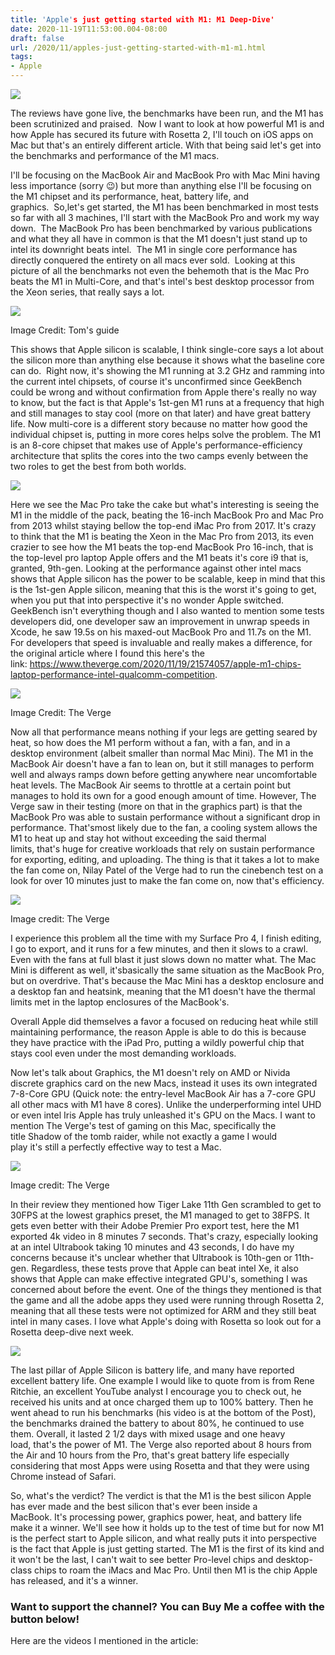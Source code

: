 ```yaml
---
title: 'Apple's just getting started with M1: M1 Deep-Dive'
date: 2020-11-19T11:53:00.004-08:00
draft: false
url: /2020/11/apples-just-getting-started-with-m1-m1.html
tags: 
- Apple
---
```


[![](https://1.bp.blogspot.com/-6F21GGaS8tI/X7WKsKk8ANI/AAAAAAAALcU/QItLS8jxLpA1EHdCT7mUS_KZvhWHcHEQQCNcBGAsYHQ/s320/Apple-MacBook-pro-M1-phonebunch.jpg)](https://1.bp.blogspot.com/-6F21GGaS8tI/X7WKsKk8ANI/AAAAAAAALcU/QItLS8jxLpA1EHdCT7mUS_KZvhWHcHEQQCNcBGAsYHQ/s1036/Apple-MacBook-pro-M1-phonebunch.jpg)

The reviews have gone live, the benchmarks have been run, and the M1 has been scrutinized and praised.  Now I want to look at how powerful M1 is and how Apple has secured its future with Rosetta 2, I'll touch on iOS apps on Mac but that's an entirely different article. With that being said let's get into the benchmarks and performance of the M1 macs.

I'll be focusing on the MacBook Air and MacBook Pro with Mac Mini having less importance (sorry 😉) but more than anything else I'll be focusing on the M1 chipset and its performance, heat, battery life, and graphics.  So,let's get started, the M1 has been benchmarked in most tests so far with all 3 machines, I'll start with the MacBook Pro and work my way down.  The MacBook Pro has been benchmarked by various publications and what they all have in common is that the M1 doesn't just stand up to intel its downright beats intel.  The M1 in single core performance has directly conquered the entirety on all macs ever sold.  Looking at this picture of all the benchmarks not even the behemoth that is the Mac Pro beats the M1 in Multi-Core, and that's intel's best desktop processor from the Xeon series, that really says a lot.

[![](https://lh3.googleusercontent.com/-15nUPPuyOpU/X7WRFTTrXEI/AAAAAAAALcs/ugDQ297HTw0557Bo7OydsUNTSaaINvMlACNcBGAsYHQ/w640-h422/image.png)](https://lh3.googleusercontent.com/-15nUPPuyOpU/X7WRFTTrXEI/AAAAAAAALcs/ugDQ297HTw0557Bo7OydsUNTSaaINvMlACNcBGAsYHQ/image.png)

Image Credit: Tom's guide

This shows that Apple silicon is scalable, I think single-core says a lot about the silicon more than anything else because it shows what the baseline core can do.  Right now, it's showing the M1 running at 3.2 GHz and ramming into the current intel chipsets, of course it's unconfirmed since GeekBench could be wrong and without confirmation from Apple there's really no way to know, but the fact is that Apple's 1st-gen M1 runs at a frequency that high and still manages to stay cool (more on that later) and have great battery life. Now multi-core is a different story because no matter how good the individual chipset is, putting in more cores helps solve the problem. The M1 is an 8-core chipset that makes use of Apple's performance-efficiency architecture that splits the cores into the two camps evenly between the two roles to get the best from both worlds.

[![](https://lh3.googleusercontent.com/-_v8Bk1U2IH8/X7WVRVUaApI/AAAAAAAALc8/TZFUz2aK1NQRiCav8PXFF7ai_NWp1mElwCNcBGAsYHQ/w640-h491/image.png)](https://lh3.googleusercontent.com/-_v8Bk1U2IH8/X7WVRVUaApI/AAAAAAAALc8/TZFUz2aK1NQRiCav8PXFF7ai_NWp1mElwCNcBGAsYHQ/image.png)



Here we see the Mac Pro take the cake but what's interesting is seeing the M1 in the middle of the pack, beating the 16-inch MacBook Pro and Mac Pro from 2013 whilst staying bellow the top-end iMac Pro from 2017. It's crazy to think that the M1 is beating the Xeon in the Mac Pro from 2013, its even crazier to see how the M1 beats the top-end MacBook Pro 16-inch, that is the top-level pro laptop Apple offers and the M1 beats it's core i9 that is, granted, 9th-gen. Looking at the performance against other intel macs shows that Apple silicon has the power to be scalable, keep in mind that this is the 1st-gen Apple silicon, meaning that this is the worst it's going to get, when you put that into perspective it's no wonder Apple switched. GeekBench isn't everything though and I also wanted to mention some tests developers did, one developer saw an improvement in unwrap speeds in Xcode, he saw 19.5s on his maxed-out MacBook Pro and 11.7s on the M1. For developers that speed is invaluable and really makes a difference, for the original article where I found this here's the link: https://www.theverge.com/2020/11/19/21574057/apple-m1-chips-laptop-performance-intel-qualcomm-competition.

[![](https://lh3.googleusercontent.com/-XYaUtaUHQKA/X7WPY4jVegI/AAAAAAAALcg/Ca3GYczxVsMLLDtmMeB7GZgC3Zr4_Rd5QCNcBGAsYHQ/w640-h270/image.png)](https://lh3.googleusercontent.com/-XYaUtaUHQKA/X7WPY4jVegI/AAAAAAAALcg/Ca3GYczxVsMLLDtmMeB7GZgC3Zr4_Rd5QCNcBGAsYHQ/image.png)

Image Credit: The Verge

Now all that performance means nothing if your legs are getting seared by heat, so how does the M1 perform without a fan, with a fan, and in a desktop environment (albeit smaller than normal Mac Mini). The M1 in the MacBook Air doesn't have a fan to lean on, but it still manages to perform well and always ramps down before getting anywhere near uncomfortable heat levels. The MacBook Air seems to throttle at a certain point but manages to hold its own for a good enough amount of time. However, The Verge saw in their testing (more on that in the graphics part) is that the MacBook Pro was able to sustain performance without a significant drop in performance. That'smost likely due to the fan, a cooling system allows the M1 to heat up and stay hot without exceeding the said thermal limits, that's huge for creative workloads that rely on sustain performance for exporting, editing, and uploading. The thing is that it takes a lot to make the fan come on, Nilay Patel of the Verge had to run the cinebench test on a look for over 10 minutes just to make the fan come on, now that's efficiency.

[![](https://lh3.googleusercontent.com/-EdOoVfsJ89s/X7bIdDHSRHI/AAAAAAAALeY/hMBvs3ytA4EoGwCgiwmuzslVEDKu_qx_wCNcBGAsYHQ/image.png)](https://lh3.googleusercontent.com/-EdOoVfsJ89s/X7bIdDHSRHI/AAAAAAAALeY/hMBvs3ytA4EoGwCgiwmuzslVEDKu_qx_wCNcBGAsYHQ/image.png)

Image credit: The Verge

I experience this problem all the time with my Surface Pro 4, I finish editing, I go to export, and it runs for a few minutes, and then it slows to a crawl. Even with the fans at full blast it just slows down no matter what. The Mac Mini is different as well, it'sbasically the same situation as the MacBook Pro, but on overdrive. That's because the Mac Mini has a desktop enclosure and a desktop fan and heatsink, meaning that the M1 doesn't have the thermal limits met in the laptop enclosures of the MacBook's.

  
Overall Apple did themselves a favor a focused on reducing heat while still maintaining performance, the reason Apple is able to do this is because they have practice with the iPad Pro, putting a wildly powerful chip that stays cool even under the most demanding workloads.

  
Now let's talk about Graphics, the M1 doesn't rely on AMD or Nivida discrete graphics card on the new Macs, instead it uses its own integrated 7-8-Core GPU (Quick note: the entry-level MacBook Air has a 7-core GPU all other macs with M1 have 8 cores). Unlike the underperforming intel UHD or even intel Iris Apple has truly unleashed it's GPU on the Macs. I want to mention The Verge's test of gaming on this Mac, specifically the title Shadow of the tomb raider, while not exactly a game I would play it's still a perfectly effective way to test a Mac.

[![](https://lh3.googleusercontent.com/-8WvnQhRNHMY/X7azhTSGdHI/AAAAAAAALd8/YDBvqAplSbwVz8hTdG1J-ZxnMScQ4SF1gCNcBGAsYHQ/w640-h326/image.png)](https://lh3.googleusercontent.com/-8WvnQhRNHMY/X7azhTSGdHI/AAAAAAAALd8/YDBvqAplSbwVz8hTdG1J-ZxnMScQ4SF1gCNcBGAsYHQ/image.png)

Image credit: The Verge

In their review they mentioned how Tiger Lake 11th Gen scrambled to get to 30FPS at the lowest graphics preset, the M1 managed to get to 38FPS. It gets even better with their Adobe Premier Pro export test, here the M1 exported 4k video in 8 minutes 7 seconds. That's crazy, especially looking at an intel Ultrabook taking 10 minutes and 43 seconds, I do have my concerns because it's unclear whether that Ultrabook is 10th-gen or 11th-gen. Regardless, these tests prove that Apple can beat intel Xe, it also shows that Apple can make effective integrated GPU's, something I was concerned about before the event. One of the things they mentioned is that the game and all the adobe apps they used were running through Rosetta 2, meaning that all these tests were not optimized for ARM and they still beat intel in many cases. I love what Apple's doing with Rosetta so look out for a Rosetta deep-dive next week.

[![](https://lh3.googleusercontent.com/-LQXQWIAY3CI/X7a9jxcr6CI/AAAAAAAALeM/FMGij1dOD6wk5G4yPbaLpkOo8MEoRkbfgCNcBGAsYHQ/w640-h328/image.png)](https://lh3.googleusercontent.com/-LQXQWIAY3CI/X7a9jxcr6CI/AAAAAAAALeM/FMGij1dOD6wk5G4yPbaLpkOo8MEoRkbfgCNcBGAsYHQ/image.png)

The last pillar of Apple Silicon is battery life, and many have reported excellent battery life. One example I would like to quote from is from Rene Ritchie, an excellent YouTube analyst I encourage you to check out, he received his units and at once charged them up to 100% battery. Then he went ahead to run his benchmarks (his video is at the bottom of the Post), the benchmarks drained the battery to about 80%, he continued to use them. Overall, it lasted 2 1/2 days with mixed usage and one heavy load, that's the power of M1. The Verge also reported about 8 hours from the Air and 10 hours from the Pro, that's great battery life especially considering that most Apps were using Rosetta and that they were using Chrome instead of Safari.

So, what's the verdict? The verdict is that the M1 is the best silicon Apple has ever made and the best silicon that's ever been inside a MacBook. It's processing power, graphics power, heat, and battery life make it a winner. We'll see how it holds up to the test of time but for now M1 is the perfect start to Apple silicon, and what really puts it into perspective is the fact that Apple is just getting started. The M1 is the first of its kind and it won't be the last, I can't wait to see better Pro-level chips and desktop-class chips to roam the iMacs and Mac Pro. Until then M1 is the chip Apple has released, and it's a winner.

### Want to support the channel? You can Buy Me a coffee with the button below!

Here are the videos I mentioned in the article:
